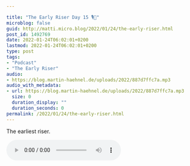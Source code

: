 ```yaml
---

title: "The Early Riser Day 15 🎙🌅"
microblog: false
guid: http://matti.micro.blog/2022/01/24/the-early-riser.html
post_id: 1492769
date: 2022-01-24T06:02:01+0200
lastmod: 2022-01-24T06:02:01+0200
type: post
tags:
- "Podcast"
- "The Early Riser"
audio:
- https://blog.martin-haehnel.de/uploads/2022/887d7ffc7a.mp3
audio_with_metadata:
- url: https://blog.martin-haehnel.de/uploads/2022/887d7ffc7a.mp3
  size: 0
  duration_display: ""
  duration_seconds: 0
permalink: /2022/01/24/the-early-riser.html
---
```

The earliest riser.

<audio controls="controls" src="https://blog.martin-haehnel.de/uploads/2022/887d7ffc7a.mp3" preload="metadata" />
